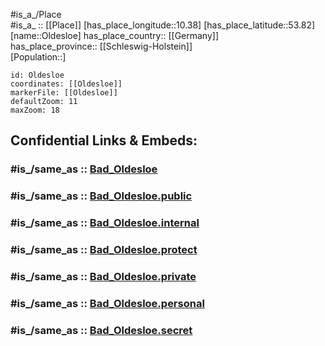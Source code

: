 ﻿---
confidential: public
isDeleted: false
location:
- 53.82
- 10.38
mapmarker: city
mapzoom:
- 7
- 12
SpocWebEntityId: 33093
tags:
- geo/City
type: City
---

#is_a_/Place  
#is_a_ :: [[Place]] 
[has_place_longitude::10.38] 
[has_place_latitude::53.82] 
[name::Oldesloe] 
has_place_country:: [[Germany]]  
has_place_province:: [[Schleswig-Holstein]]  
[Population::] 



```leaflet
id: Oldesloe
coordinates: [[Oldesloe]] 
markerFile: [[Oldesloe]] 
defaultZoom: 11 
maxZoom: 18
```


## Confidential Links & Embeds: 

### #is_/same_as :: [Bad_Oldesloe](/_Standards/Earth/Continent/Europe/Europe~Central/Germany/Germany~West/Schleswig-Holstein/counties~SH/Stormarn/cities~Stormarn/Bad_Oldesloe.md) 

### #is_/same_as :: [Bad_Oldesloe.public](/_public/Earth/Continent/Europe/Europe~Central/Germany/Germany~West/Schleswig-Holstein/counties~SH/Stormarn/cities~Stormarn/Bad_Oldesloe.public.md) 

### #is_/same_as :: [Bad_Oldesloe.internal](/_internal/Earth/Continent/Europe/Europe~Central/Germany/Germany~West/Schleswig-Holstein/counties~SH/Stormarn/cities~Stormarn/Bad_Oldesloe.internal.md) 

### #is_/same_as :: [Bad_Oldesloe.protect](/_protect/Earth/Continent/Europe/Europe~Central/Germany/Germany~West/Schleswig-Holstein/counties~SH/Stormarn/cities~Stormarn/Bad_Oldesloe.protect.md) 

### #is_/same_as :: [Bad_Oldesloe.private](/_private/Earth/Continent/Europe/Europe~Central/Germany/Germany~West/Schleswig-Holstein/counties~SH/Stormarn/cities~Stormarn/Bad_Oldesloe.private.md) 

### #is_/same_as :: [Bad_Oldesloe.personal](/_personal/Earth/Continent/Europe/Europe~Central/Germany/Germany~West/Schleswig-Holstein/counties~SH/Stormarn/cities~Stormarn/Bad_Oldesloe.personal.md) 

### #is_/same_as :: [Bad_Oldesloe.secret](/_secret/Earth/Continent/Europe/Europe~Central/Germany/Germany~West/Schleswig-Holstein/counties~SH/Stormarn/cities~Stormarn/Bad_Oldesloe.secret.md)


